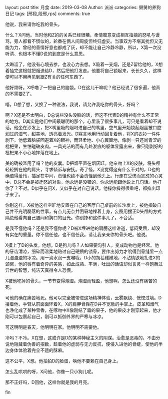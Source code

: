layout: post
title: 月食
date: 2019-03-08
Author: 派派
categories: 舅舅的养狗日记
tags: [邢段,段邢,rps]
comments: true



他说，我来请你吃我的骨头。

什么？X问他。当时他和Z的的关系已经很糟，柔情蜜意变成相互指摘的怒吼与谩骂，旁人都看不惯似的，轮番在俩人间周旋但终归虚妄。当事双方不堪其扰但又无能为力，曾经的善情好意也都成了灰，却不能让自己冷静冷静，所以，X第一次没听清、也根本不懂D说的到底是什么意思。

太晦涩了，他没有心境去参，也没心力去想。X吸着一支烟，还是Z留给他的，X想着抽完这根就把烟送给D，然后把他打发走。他要将自己锁起来，长长久久，这样便可以不用再见到跟Z有关的任何东西了。

他好烦呀。X呼噜了一把自己的脑袋。D在这儿干嘛呢？他已经说了很多遍，他真的不需要Z了。

唔，D想了想，又换了一种说法，我说，请允许我吃你的骨头，好吗？

啊？X还是不太明白，D总说些没头没脑的话，但这不代表D的精神有什么不正常的地方。D其实是他们中间最聪明的那个，心里装了很多事儿，可只是看着却不说话。他坐在沙发上，把X嘴里吸的烟叼进自己的嘴里，空气里开始烧起烟丝被口腔润过的湿气，甜美地、透亮着发光。D寡言地用行动回复着他，将X的衣衫一件件剥下。他低着脑袋回避着X的眼神，而轻柔地、小心翼翼地，像剥一只还尚青涩的枇杷果，生怕碰破皮肉。一具光洁的而有几处淤痕的躯体显露出来，像只刚剥好的枇杷果不小心地摔落在地上。

美的确被滥用了吗？他的皮囊。D把烟平置在烟灰缸。他亲吻上X的皮肤，将头颅轻轻搁在他的肩头，寻求倾诉与安抚。奇了怪，X没觉得这有什么不对的，D也的确值得爱怜，插足在中间，责怪也绝不会责怪到他头上。行走在受伤而怨怼的心灵中，D总不会是被迁怒的对象，他永远是没错的，你永远能跟他说上几句话。他打你了？不对。D似乎在问X，又似乎在对自己说话。他操你操得很重吧，都掐出印子来了。

你别这样。X被他这样空旷地安置在自己的客厅自己桌前的长沙发上，被他指破自己并不光明磊落的性事，有点儿无奈并困窘地裸着上身，妄图用摆正D头颅的方式隔绝他看向自己腰间和胸口的目光。你别掺和这件事儿了。不合适。

是我不懂他吗？还是我不懂你呢？D被X埋进他的肩膀这样讲道，低闷受屈，却没有实在的重量。你不信任他，也不信任我。请让我亲亲你的骨头吧。他说。

X摸上了D的头发。他想，D是狗儿吗？人如果要勾引人，变成动物也是经常。他的牙齿清凉，细碎而温柔地硌过自己硬质的锁骨，要作出努力才吮得到骨缝里一点儿湿漉漉的冰凉。用一滴水润一支喉咙，D小的胡茬稚嫩地，不沾情欲地扎进X的颈窝，他的唇有着奇异的美感，如此成熟、丰满，吐出的话语却似言灵一样饱蘸过异世的智慧，纯洁天真得令人恐慌。

X被他吃掉的骨头，一节节变得潮湿。潮湿而轻盈，他想啊，怎么还没有痛苦的死。

可他的确在痛苦地死。他可以完全被带进这场精神体验，云雾飘绕、恍惚过境。D搂着他，手臂从前面面环着X，X的肩胛骨靠在D并不宽敞的手掌上。皮革和烟气也净化成了某种雪香，在啄吻中X像刚结了霜的果子，他的果皮才刚穿起来，他才刚可以包裹起自己，刚可以抵御外界的严寒与冰凉。

可这明明是春天，他明明在家。他明明不需要他。

冷吗？不冷。X在想，这或许是D的某种神秘主义的阴谋。治愈是恶毒的，不由分说地隐藏着伪善的招数，趁着他的虚弱与无力反抗，便侵入进他的骨缝，使他的半边身体体验着完全不适的酥麻。

这不公平，X想。他拍拍D的脸蛋，唤他不要赖在自己身上。

怎么乱哄哄的呀，X问他，你像一只小狗儿呢。

那不正好吗，D回他，这样你就是我的月亮。


fin